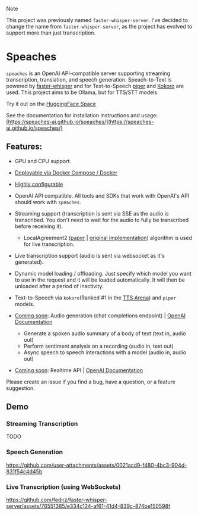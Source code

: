 > [!NOTE]
> This project was previously named `faster-whisper-server`. I've decided to change the name from `faster-whisper-server`, as the project has evolved to support more than just transcription.

# Speaches

`speaches` is an OpenAI API-compatible server supporting streaming transcription, translation, and speech generation. Speach-to-Text is powered by [faster-whisper](https://github.com/SYSTRAN/faster-whisper) and for Text-to-Speech [piper](https://github.com/rhasspy/piper) and [Kokoro](https://huggingface.co/hexgrad/Kokoro-82M) are used. This project aims to be Ollama, but for TTS/STT models.

Try it out on the [HuggingFace Space](https://huggingface.co/spaces/speaches-ai/speaches)

See the documentation for installation instructions and usage: [https://speaches-ai.github.io/speaches/](https://speaches-ai.github.io/speaches/)

## Features:

- GPU and CPU support.
- [Deployable via Docker Compose / Docker](https://speaches-ai.github.io/speaches/installation/)
- [Highly configurable](https://speaches-ai.github.io/speaches/configuration/)
- OpenAI API compatible. All tools and SDKs that work with OpenAI's API should work with `speaches`.
- Streaming support (transcription is sent via SSE as the audio is transcribed. You don't need to wait for the audio to fully be transcribed before receiving it).

  - LocalAgreement2 ([paper](https://aclanthology.org/2023.ijcnlp-demo.3.pdf) | [original implementation](https://github.com/ufal/whisper_streaming)) algorithm is used for live transcription.

- Live transcription support (audio is sent via websocket as it's generated).
- Dynamic model loading / offloading. Just specify which model you want to use in the request and it will be loaded automatically. It will then be unloaded after a period of inactivity.
- Text-to-Speech via `kokoro`(Ranked #1 in the [TTS Arena](https://huggingface.co/spaces/Pendrokar/TTS-Spaces-Arena)) and `piper` models.
- [Coming soon](https://github.com/speaches-ai/speaches/issues/231): Audio generation (chat completions endpoint) | [OpenAI Documentation](https://platform.openai.com/docs/guides/realtime)
  - Generate a spoken audio summary of a body of text (text in, audio out)
  - Perform sentiment analysis on a recording (audio in, text out)
  - Async speech to speech interactions with a model (audio in, audio out)
- [Coming soon](https://github.com/speaches-ai/speaches/issues/115): Realtime API | [OpenAI Documentation](https://platform.openai.com/docs/guides/realtime)

Please create an issue if you find a bug, have a question, or a feature suggestion.

## Demo

### Streaming Transcription

TODO

### Speech Generation

https://github.com/user-attachments/assets/0021acd9-f480-4bc3-904d-831f54c4d45b


### Live Transcription (using WebSockets)

https://github.com/fedirz/faster-whisper-server/assets/76551385/e334c124-af61-41d4-839c-874be150598f
